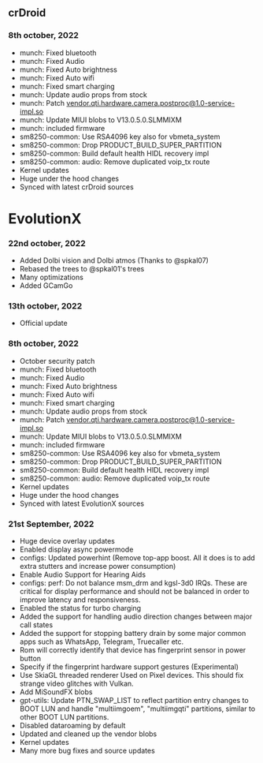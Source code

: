 ## crDroid
### 8th october, 2022

* munch: Fixed bluetooth
* munch: Fixed Audio
* munch: Fixed Auto brightness
* munch: Fixed Auto wifi
* munch: Fixed smart charging
* munch: Update audio props from stock
* munch: Patch vendor.qti.hardware.camera.postproc@1.0-service-impl.so
* munch: Update MIUI blobs to V13.0.5.0.SLMMIXM
* munch: included firmware
* sm8250-common: Use RSA4096 key also for vbmeta_system
* sm8250-common: Drop PRODUCT_BUILD_SUPER_PARTITION
* sm8250-common: Build default health HIDL recovery impl
* sm8250-common: audio: Remove duplicated voip_tx route
* Kernel updates
* Huge under the hood changes
* Synced with latest crDroid sources

# EvolutionX
### 22nd october, 2022
* Added Dolbi vision and Dolbi atmos (Thanks to @spkal07)
* Rebased the trees to @spkal01's trees
* Many optimizations
* Added GCamGo

### 13th october, 2022
* Official update

### 8th october, 2022
* October security patch
* munch: Fixed bluetooth
* munch: Fixed Audio
* munch: Fixed Auto brightness
* munch: Fixed Auto wifi
* munch: Fixed smart charging
* munch: Update audio props from stock
* munch: Patch vendor.qti.hardware.camera.postproc@1.0-service-impl.so
* munch: Update MIUI blobs to V13.0.5.0.SLMMIXM
* munch: included firmware
* sm8250-common: Use RSA4096 key also for vbmeta_system
* sm8250-common: Drop PRODUCT_BUILD_SUPER_PARTITION
* sm8250-common: Build default health HIDL recovery impl
* sm8250-common: audio: Remove duplicated voip_tx route
* Kernel updates
* Huge under the hood changes
* Synced with latest EvolutionX sources

### 21st September, 2022

* Huge device overlay updates
* Enabled display async powermode
* configs: Updated powerhint (Remove top-app boost. All it does is to add extra stutters and increase power consumption)
* Enable Audio Support for Hearing Aids
* configs: perf: Do not balance msm_drm and kgsl-3d0 IRQs. These are critical for display performance and should not be balanced in order to improve latency and responsiveness.
* Enabled the status for turbo charging
* Added the support for handling audio direction changes between major call states
* Added the support for stopping battery drain by some major common apps such as WhatsApp, Telegram, Truecaller etc.
* Rom will correctly identify that device has fingerprint sensor in power button
* Specify if the fingerprint hardware support gestures (Experimental)
* Use SkiaGL threaded renderer Used on Pixel devices. This should fix strange video glitches with Vulkan.
* Add MiSoundFX blobs
* gpt-utils: Update PTN_SWAP_LIST to reflect partition entry changes   to BOOT LUN and handle "multiimgoem", "multiimgqti"   partitions, similar to other BOOT LUN partitions.
* Disabled dataroaming by default
* Updated and cleaned up the vendor blobs
* Kernel updates
* Many more bug fixes and source updates
